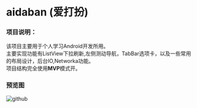 # aidaban (爱打扮)


### 项目说明：
  该项目主要用于个人学习Android开发所用。<br>
  主要实现功能有ListView下拉刷新,左侧测动导航，TabBar选项卡，以及一些常用的布局设计，后台IO,Networka功能。<br>
  项目结构完全使用<strong style='backgroud-color:red;'>MVP</strong>模式开。

### 预览图
![github](https://github.com/fgnna/aidaban/tree/master/README_FILES/UI_CHOICE.png "主界面") 

